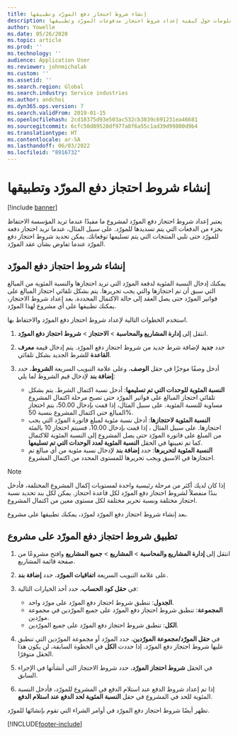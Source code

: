 ```yaml
---
title: إنشاء شروط احتجاز دفع المورّد وتطبيقها
description: يوفر هذا المقال معلومات حول كيفية إعداد شروط احتجاز مدفوعات المورّد وتطبيقها‬.
author: Yowelle
ms.date: 05/26/2020
ms.topic: article
ms.prod: ''
ms.technology: ''
audience: Application User
ms.reviewer: johnmichalak
ms.custom: ''
ms.assetid: ''
ms.search.region: Global
ms.search.industry: Service industries
ms.author: andchoi
ms.dyn365.ops.version: 7
ms.search.validFrom: 2019-01-15
ms.openlocfilehash: 2cd18375d93e503ac532cb3839c691231ea46681
ms.sourcegitcommit: 6cfc50d89528df977a8f6a55c1ad39d99800d9b4
ms.translationtype: HT
ms.contentlocale: ar-SA
ms.lasthandoff: 06/03/2022
ms.locfileid: "8916732"
---
```

# <a name="create-and-apply-vendor-payment-retention-terms"></a>إنشاء شروط احتجاز دفع المورّد وتطبيقها

[!include [banner](../includes/banner.md)] 

يعتبر إعداد شروط احتجاز دفع المورّد لمشروع ما مفيدًا عندما تريد المؤسسة الاحتفاظ بجزء من الدفعات التي يتم تسديدها للمورّد. على سبيل المثال، عندما تريد احتجاز دفعة للمورّد حتى تلبي المنتجات التي يتم تسليمها توقعاتك. يمكن تحديد شروط احتجاز دفع المورّد عندما تفاوض بشأن عقد المورّد.

## <a name="create-vendor-payment-retention-terms"></a>إنشاء شروط احتجاز دفع المورّد

يمكنك إدخال النسبة المئوية لدفعة المورّد التي تريد احتجازها والنسبة المئوية من المبالغ التي سبق أن تم احتجازها والتي يجب تحريرها. يتم بشكل تلقائي احتجاز المبالغ على فواتير المورّد حتى يصل العقد إلى حالة الاكتمال المحددة. بعد إعداد شروط الاحتجاز، يمكنك تطبيقها على أي مشروع لهذا المورّد.

استخدم الخطوات التالية لإعداد شروط احتجاز دفع المورّد والاحتفاظ بها. 

1. انتقل إلى **إدارة المشاريع والمحاسبة‬** > **الاحتجاز** > **شروط احتجاز دفع المورّد**.
2. حدد **جديد** لإضافة شرط جديد من شروط احتجاز دفع المورّد. يتم إدخال قيمة **معرف القاعدة** للشرط الجديد بشكل تلقائي. 
3. أدخل وصفًا موجزًا في حقل **الوصف**، وعلى علامة التبويب السريعة **الشروط**، حدد **إضافة بند** لإدخال قيم الشروط لما يلي:

   - **النسبة المئوية للوحدات التي تم تسليمها**: أدخل نسبة اكتمال الشرط. يتم بشكل تلقائي احتجاز المبالغ على فواتير المورّد حتى تصبح مرحلة اكتمال المشروع مساوية للنسبة المئوية. على سبيل المثال، إذا قمت بإدخال 50.00، يتم احتجاز المبالغ حتى اكتمال المشروع بنسبة 50%.
   - **النسبة المئوية لاحتجازها**: أدخل نسبة مئوية لمبلغ فاتورة المورّد التي يجب احتجازها. على سبيل المثال ، إذا قمت بإدخال 10.00، فسيتم احتجاز 10 بالمئة من المبلغ على فاتورة المورّد حتى يصل المشروع إلى النسبة المئوية للاكتمال كما تم تعيينها في الحقل **النسبة المئوية لعدد الوحدات التي تم تسليمها**.
   - **النسبة المئوية لتحريرها**: حدد **إضافة بند** لإدخال نسبة مئوية من أي مبالغ تم احتجازها في الاسبق ويجب تحريرها للمستوى المحدد من اكتمال المشروع.

> [!NOTE]
> إذا كان لديك أكثر من مرحلة رئيسية واحدة لمستويات إكمال المشروع المختلفة، فأدخل بندًا منفصلاً لشروط احتجاز دفع المورّد لكل قاعدة احتجاز. يمكن لكل بند تحديد نسبة احتجاز مختلفة ونسبة تحرير مختلفة لكل مستوى معين من اكتمال المشروع.

بعد إنشاء شروط احتجاز دفع المورّد لمورّد، يمكنك تطبيقها على مشروع.

## <a name="apply-vendor-retention-terms-to-a-project"></a>تطبيق شروط احتجاز دفع المورّد على مشروع

1. انتقل إلى **إدارة المشاريع والمحاسبة‬** > **المشاريع** > **جميع المشاريع** وافتح مشروعًا من صفحة قائمة المشاريع.
2. على علامة التبويب السريعة **اتفاقيات المورّد**، حدد **إضافة بند**.
3. في **حقل كود الحساب**، حدد أحد الخيارات التالية: 

   - **الجدول**: تنطبق شروط احتجاز دفع المورّد على مورّد واحد.
   - **المجموعة**: تنطبق شروط احتجاز دفع المورّد على جميع المورّدين في مجموعة مورّدين.
   - **الكل**: تنطبق شروط احتجاز دفع المورّد على جميع المورّدين.

4. في **حقل المورّد/مجموعة المورّدين**، حدد المورّد أو مجموعة المورّدين التي تنطبق عليها شروط احتجاز دفع المورّد. إذا حددت **الكل** في الخطوة السابقة، لن يكون هذا الحقل متوفرًا.
5. في الحقل **شروط احتجاز المورّد**، حدد شروط الاحتجاز التي أنشأتها في الإجراء السابق.
6. إذا تم إعداد شروط الدفع عند استلام الدفع في المشروع للمورّد، فأدخل النسبة المئوية للحد في المشروع في حقل **النسبة المئوية لحد الدفع عند استلام الدفع**.

تظهر أيضًا شروط احتجاز دفع المورّد في أوامر الشراء التي تقوم بإنشائها للمورّد.


[!INCLUDE[footer-include](../includes/footer-banner.md)]